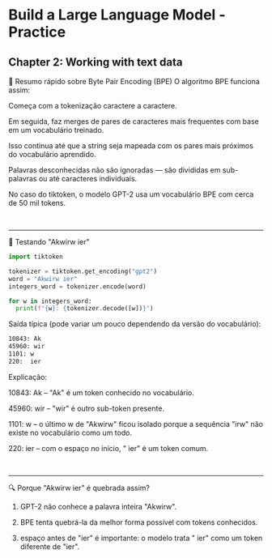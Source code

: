 # Build a Large Language Model - Practice

## Chapter 2: Working with text data

📌 Resumo rápido sobre Byte Pair Encoding (BPE)
O algoritmo BPE funciona assim:

Começa com a tokenização caractere a caractere.

Em seguida, faz merges de pares de caracteres mais frequentes com base em um vocabulário treinado.

Isso continua até que a string seja mapeada com os pares mais próximos do vocabulário aprendido.

Palavras desconhecidas não são ignoradas — são divididas em sub-palavras ou até caracteres individuais.

No caso do tiktoken, o modelo GPT-2 usa um vocabulário BPE com cerca de 50 mil tokens.

<br>

---

🧪 Testando "Akwirw ier"

```python
import tiktoken

tokenizer = tiktoken.get_encoding("gpt2")
word = "Akwirw ier"
integers_word = tokenizer.encode(word)

for w in integers_word:
  print(f"{w}: {tokenizer.decode([w])}")
```

Saída típica (pode variar um pouco dependendo da versão do vocabulário):

```bash
10843: Ak
45960: wir
1101: w
220:  ier
```

Explicação:

10843: Ak – "Ak" é um token conhecido no vocabulário.

45960: wir – "wir" é outro sub-token presente.

1101: w – o último w de "Akwirw" ficou isolado porque a sequência "irw" não existe no vocabulário como um todo.

220: ier – com o espaço no início, " ier" é um token comum.

<br>

---

🔍 Porque "Akwirw ier" é quebrada assim?

1. GPT-2 não conhece a palavra inteira "Akwirw".

2. BPE tenta quebrá-la da melhor forma possível com tokens conhecidos.

3. espaço antes de "ier" é importante: o modelo trata " ier" como um token diferente de "ier".
